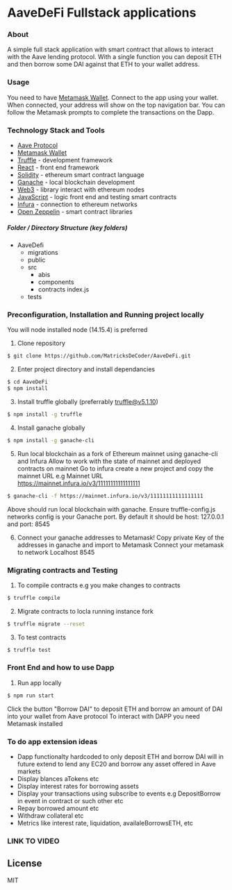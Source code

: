 # AaveDeFi Fullstack applications 

### About
A simple full stack application with smart contract that allows to interact with the Aave lending protocol.
With a single function you can deposit ETH and then borrow some DAI against that ETH to your wallet address. 

### Usage
You need to have [Metamask Wallet](https://metamask.io/). Connect to the app using your wallet. When connected, your address will show on the top navigation bar. You can follow the Metamask prompts to complete the transactions on the Dapp.

### Technology Stack and Tools

* [Aave Protocol](https://aave.com/)
* [Metamask Wallet](https://metamask.io/)
* [Truffle](https://www.trufflesuite.com/) - development framework
* [React](https://reactjs.org/) - front end framework
* [Solidity](https://docs.soliditylang.org/en/v0.7.4/) - ethereum smart contract language
* [Ganache](https://www.trufflesuite.com/ganache) - local blockchain development
* [Web3](https://web3js.readthedocs.io/en/v1.3.0/) - library interact with ethereum nodes 
* [JavaScript](https://www.javascript.com/) - logic front end and testing smart contracts
* [Infura](https://infura.io/) - connection to ethereum networks 
* [Open Zeppelin](https://infura.io/) - smart contract libraries 

##### Folder / Directory Structure (key folders)
* AaveDefi
  * migrations 
  * public 
  * src
    * abis
    * components
    * contracts
    index.js
  * tests

### Preconfiguration, Installation and Running project locally 

You will node installed node (14.15.4) is preferred

1. Clone repository 
```sh
$ git clone https://github.com/MatricksDeCoder/AaveDeFi.git
```

2. Enter project directory and install dependancies
```sh
$ cd AaveDeFi
$ npm install 
```

3. Install truffle globally (preferrably truffle@v5.1.10)
```sh
$ npm install -g truffle
```

4. Install ganache globally 
```sh
$ npm install -g ganache-cli
```

5. Run local blockchain as a fork of Ethereum mainnet using ganache-cli and Infura 
Allow to work with the state of mainnet and deployed contracts on mainnet
Go to infura create a new project and copy the mainnet URL 
e.g Mainnet URL https://mainnet.infura.io/v3/11111111111111111
```sh
$ ganache-cli -f https://mainnet.infura.io/v3/11111111111111111
```
Above should run local blockchain with ganache. 
Ensure truffle-config.js networks config is your Ganache port. 
By default it should be host: 127.0.0.1 and port: 8545 

6. Connect your ganache addresses to Metamask! 
Copy private Key of the addresses in ganache and import to Metamask
Connect your metamask to network Localhost 8545

### Migrating contracts and Testing

1. To compile contracts e.g you make changes to contracts
```sh
$ truffle compile 
```

2. Migrate contracts to locla running instance fork
```sh
$ truffle migrate --reset 
```

3. To test contracts 
```sh
$ truffle test
```

### Front End and how to use Dapp

1. Run app locally 
```sh
$ npm run start
```

Click the button "Borrow DAI" to deposit ETH and borrow an amount of DAI into your wallet from Aave protocol
To interact with DAPP you need Metamask installed

### To do app extension ideas 
- Dapp functionalty hardcoded to only deposit ETH and borrow DAI will in future extend to lend any EC20 and borrow 
any asset offered in Aave markets
- Display blances aTokens etc
- Display interest rates for borrowing assets
- Display your transactions using subscribe to events e.g DepositBorrow in event in contract or such other etc 
- Repay borrowed amount etc
- Withdraw collateral etc
- Metrics like interest rate, liquidation, availaleBorrowsETH, etc

### LINK TO VIDEO 


License
----
MIT



